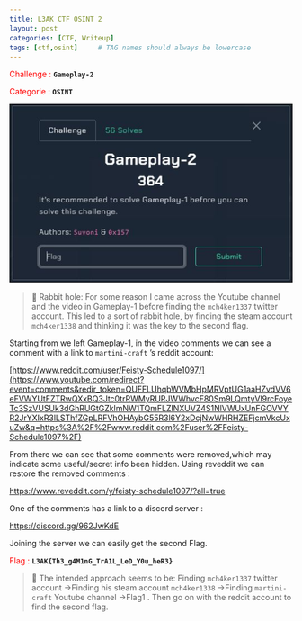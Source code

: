 ```yaml
---
title: L3AK CTF OSINT 2
layout: post
categories: [CTF, Writeup]
tags: [ctf,osint]     # TAG names should always be lowercase
---
```

<span style="color:red">Challenge : </span> **`Gameplay-2`**

<span style="color:red">Categorie : </span> **`OSINT`**

![gameplay2.jpg](/images/gameplay2.jpg)

>🔑 Rabbit hole: For some reason I came across the Youtube channel and the video in Gameplay-1 before finding the `mch4ker1337` twitter account. This led to a sort of rabbit hole, by finding the steam account `mch4ker1338` and thinking it was the key to the second flag.


Starting from we left Gameplay-1, in the video comments we can see a comment with a link to `martini-craft` ’s reddit account:

[https://www.reddit.com/user/Feisty-Schedule1097/](https://www.youtube.com/redirect?event=comments&redir_token=QUFFLUhqbWVMbHpMRVptUG1aaHZvdVV6eFVWYUtFZTRwQXxBQ3Jtc0trRWMyRURJWWhvcF80Sm9LQmtyVl9rcFoyeTc3SzVUSUk3dGhRUGtGZklmNW1TQmFLZlNXUVZ4S1NlVWUxUnFGOVVYR2JrYXIxR3lLSThfZGpLRFVhOHAybG55R3l6Y2xDcjNwWHRHZEFjcmVkcUxuZw&q=https%3A%2F%2Fwww.reddit.com%2Fuser%2FFeisty-Schedule1097%2F)

From there we can see that some comments were removed,which may indicate some useful/secret info been hidden. Using reveddit we can restore the removed comments :

https://www.reveddit.com/y/feisty-schedule1097/?all=true

One of the comments has a link to a discord server : 

https://discord.gg/962JwKdE

Joining the server we can easily get the second Flag.

<span style="color:red">Flag : </span> **`L3AK{Th3_g4M1nG_TrA1L_LeD_Y0u_heR3}`**


>🔑 The intended approach seems to be: Finding `mch4ker1337` twitter account →Finding his steam account `mch4ker1338` →Finding `martini-craft` Youtube channel →Flag1 . Then go on with the reddit account to find the second flag.

